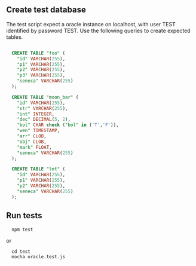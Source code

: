 
## Create test database

The test script expect a oracle instance on localhost, with user TEST identified by password TEST.
Use the following queries to create expected tables.

```sql

  CREATE TABLE "foo" (
    "id" VARCHAR(255),
    "p1" VARCHAR(255),
    "p2" VARCHAR(255),
    "p3" VARCHAR(255),
    "seneca" VARCHAR(255)
  );

  CREATE TABLE "moon_bar" (
    "id" VARCHAR(255),
    "str" VARCHAR(255),
    "int" INTEGER,
    "dec" DECIMAL(5, 2),
    "bol" CHAR check ("bol" in ('T','F')),
    "wen" TIMESTAMP,
    "arr" CLOB,
    "obj" CLOB,
    "mark" FLOAT,
    "seneca" VARCHAR(255)
  );

  CREATE TABLE "lmt" (
    "id" VARCHAR(255),
    "p1" VARCHAR(255),
    "p2" VARCHAR(255),
    "seneca" VARCHAR(255)
  );
```

## Run tests

```
  npm test
```

or

```
  cd test
  mocha oracle.test.js
```